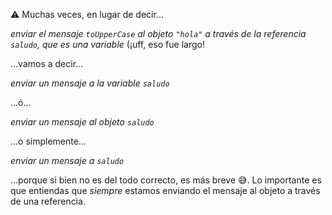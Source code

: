 :warning: Muchas veces, en lugar de decir...

_enviar el mensaje `toUpperCase` al objeto `"hola"` a través de la referencia  `saludo`, que es una variable_ (¡uff, eso fue largo!

...vamos a decir...

_enviar un mensaje a la variable `saludo`_

...ó...

_enviar un mensaje al objeto `saludo`_

...o simplemente...

_enviar un mensaje a `saludo`_

...porque si bien no es del todo correcto, es más breve :sweat_smile:. Lo importante es que entiendas que *siempre* estamos enviando el mensaje al objeto a través de una referencia. 